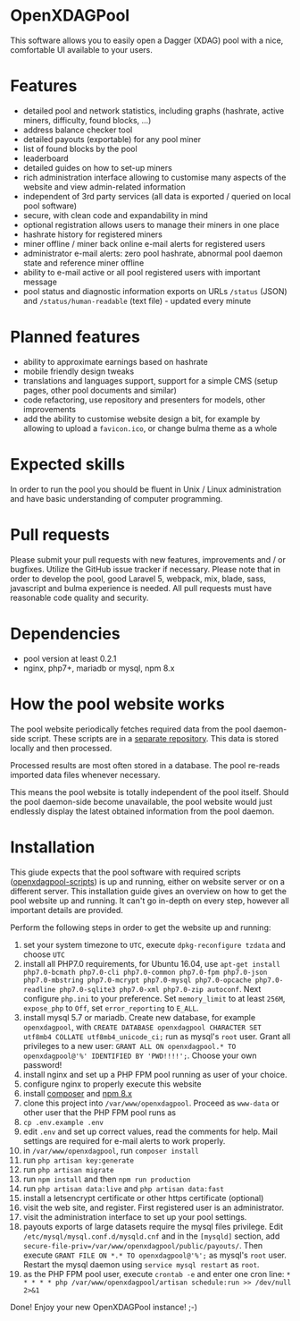# OpenXDAGPool
This software allows you to easily open a Dagger (XDAG) pool with a nice, comfortable UI available to your users.

# Features
- detailed pool and network statistics, including graphs (hashrate, active miners, difficulty, found blocks, ...)
- address balance checker tool
- detailed payouts (exportable) for any pool miner
- list of found blocks by the pool
- leaderboard
- detailed guides on how to set-up miners
- rich administration interface allowing to customise many aspects of the website and view admin-related information
- independent of 3rd party services (all data is exported / queried on local pool software)
- secure, with clean code and expandability in mind
- optional registration allows users to manage their miners in one place
- hashrate history for registered miners
- miner offline / miner back online e-mail alerts for registered users
- administrator e-mail alerts: zero pool hashrate, abnormal pool daemon state and reference miner offline
- ability to e-mail active or all pool registered users with important message
- pool status and diagnostic information exports on URLs `/status` (JSON) and `/status/human-readable` (text file) - updated every minute

# Planned features
- ability to approximate earnings based on hashrate
- mobile friendly design tweaks
- translations and languages support, support for a simple CMS (setup pages, other pool documents and similar)
- code refactoring, use repository and presenters for models, other improvements
- add the ability to customise website design a bit, for example by allowing to upload a `favicon.ico`, or change bulma theme as a whole

# Expected skills
In order to run the pool you should be fluent in Unix / Linux administration and have basic understanding of computer programming.

# Pull requests
Please submit your pull requests with new features, improvements and / or bugfixes. Utilize the GitHub issue tracker if necessary. Please note that in order to develop the pool,
good Laravel 5, webpack, mix, blade, sass, javascript and bulma experience is needed. All pull requests must have reasonable code quality and security.

# Dependencies
- pool version at least 0.2.1
- nginx, php7+, mariadb or mysql, npm 8.x

# How the pool website works
The pool website periodically fetches required data from the pool daemon-side script. These scripts are in a [separate repository](https://github.com/XDagger/openxdagpool-scripts).
This data is stored locally and then processed.

Processed results are most often stored in a database. The pool re-reads imported data files whenever necessary.

This means the pool website is totally independent of the pool itself. Should the pool daemon-side become unavailable, the pool website would just endlessly display the latest obtained information
from the pool daemon.

# Installation
This giude expects that the pool software with required scripts ([openxdagpool-scripts](https://github.com/XDagger/openxdagpool-scripts)) is up and running, either on website server or on a different server.
This installation guide gives an overview on how to get the pool website up and running. It can't go in-depth on every step, however all important details are provided.

Perform the following steps in order to get the website up and running:
1. set your system timezone to `UTC`, execute `dpkg-reconfigure tzdata` and choose `UTC`
2. install all PHP7.0 requirements, for Ubuntu 16.04, use `apt-get install php7.0-bcmath php7.0-cli php7.0-common php7.0-fpm php7.0-json php7.0-mbstring php7.0-mcrypt php7.0-mysql php7.0-opcache php7.0-readline php7.0-sqlite3 php7.0-xml php7.0-zip autoconf`. Next configure `php.ini` to your preference. Set `memory_limit` to at least `256M`, `expose_php` to `Off`, set `error_reporting` to `E_ALL`.
3. install mysql 5.7 or mariadb. Create new database, for example `openxdagpool`, with `CREATE DATABASE openxdagpool CHARACTER SET utf8mb4 COLLATE utf8mb4_unicode_ci;` run as mysql's `root` user. Grant all privileges to a new user: `GRANT ALL ON openxdagpool.* TO openxdagpool@'%' IDENTIFIED BY 'PWD!!!!';`. Choose your own password!
4. install nginx and set up a PHP FPM pool running as user of your choice.
5. configure nginx to properly execute this website
6. install [composer](https://getcomposer.org/download/) and [npm 8.x](https://nodejs.org/en/download/package-manager/#debian-and-ubuntu-based-linux-distributions)
7. clone this project into `/var/www/openxdagpool`. Proceed as `www-data` or other user that the PHP FPM pool runs as
8. `cp .env.example .env`
9. edit `.env` and set up correct values, read the comments for help. Mail settings are required for e-mail alerts to work properly.
10. in `/var/www/openxdagpool`, run `composer install`
11. run `php artisan key:generate`
12. run `php artisan migrate`
13. run `npm install` and then `npm run production`
14. run `php artisan data:live` and `php artisan data:fast`
15. install a letsencrypt certificate or other https certificate (optional)
16. visit the web site, and register. First registered user is an administrator.
17. visit the administration interface to set up your pool settings.
18. payouts exports of large datasets require the mysql files privilege. Edit `/etc/mysql/mysql.conf.d/mysqld.cnf` and in the `[mysqld]` section, add `secure-file-priv=/var/www/openxdagpool/public/payouts/`. Then execute `GRANT FILE ON *.* TO openxdagpool@'%';` as mysql's `root` user. Restart the mysql daemon using `service mysql restart` as `root`.
19. as the PHP FPM pool user, execute `crontab -e` and enter one cron line: `* * * * * php /var/www/openxdagpool/artisan schedule:run >> /dev/null 2>&1`

Done! Enjoy your new OpenXDAGPool instance! ;-)
